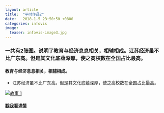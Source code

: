 ```yaml
---
layout: article
title:  "平时作品2"
date:   2018-1-5 23:50:50 +0800
categories: infovis
image:
  teaser: infovis-image3.jpg
---
```

### 一共有2张图。说明了教育与经济息息相关，相辅相成。江苏经济虽不比广东高。但是其文化底蕴深厚，使之高校数在全国占比最高。

#### 教育与经济息息相关，相辅相成。
- 江苏经济虽不比广东高。但是其文化底蕴深厚，使之高校数在全国占比最高。

<div class='tableauPlaceholder' id='viz1515305283172' style='position: relative'>
         <noscript><a href='#'><img alt='故事 1 ' 
         src='https:&#47;&#47;public.tableau.com&#47;static&#47;images&#47;GD&#47;GDP_244&#47;1_1&#47;1_rss.png' style='border: none' /></a>
         </noscript>
         <object class='tableauViz'  style='display:none;'><param name='host_url' value='https%3A%2F%2Fpublic.tableau.com%2F' /> <param name='embed_code_version' value='3' /> <param name='site_root' value='' /><param name='name' value='GDP_244&#47;1_1' /><param name='tabs' value='no' /><param name='toolbar' value='yes' /><param name='static_image' value='https:&#47;&#47;public.tableau.com&#47;static&#47;images&#47;GD&#47;GDP_244&#47;1_1&#47;1.png' /> <param name='animate_transition' value='yes' /><param name='display_static_image' value='yes' /><param name='display_spinner' value='yes' /><param name='display_overlay' value='yes' /><param name='display_count' value='yes' />
         </object>
</div>                
<script type='text/javascript'>                    var divElement = document.getElementById('viz1515305283172');                    var vizElement = divElement.getElementsByTagName('object')[0];                    vizElement.style.width='916px';vizElement.style.height='991px';                    var scriptElement = document.createElement('script');                    scriptElement.src = 'https://public.tableau.com/javascripts/api/viz_v1.js';                    vizElement.parentNode.insertBefore(scriptElement, vizElement);                
</script>



#### [戳我看详情](https://public.tableau.com/profile/shuyiho#!/vizhome/GDP_244/1_1)